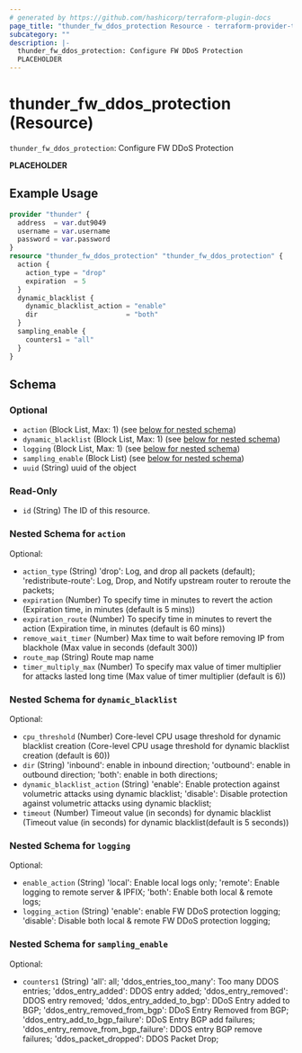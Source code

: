 ```yaml
---
# generated by https://github.com/hashicorp/terraform-plugin-docs
page_title: "thunder_fw_ddos_protection Resource - terraform-provider-thunder"
subcategory: ""
description: |-
  thunder_fw_ddos_protection: Configure FW DDoS Protection
  PLACEHOLDER
---
```


# thunder_fw_ddos_protection (Resource)

`thunder_fw_ddos_protection`: Configure FW DDoS Protection

__PLACEHOLDER__

## Example Usage

```terraform
provider "thunder" {
  address  = var.dut9049
  username = var.username
  password = var.password
}
resource "thunder_fw_ddos_protection" "thunder_fw_ddos_protection" {
  action {
    action_type = "drop"
    expiration  = 5
  }
  dynamic_blacklist {
    dynamic_blacklist_action = "enable"
    dir                      = "both"
  }
  sampling_enable {
    counters1 = "all"
  }
}
```

<!-- schema generated by tfplugindocs -->
## Schema

### Optional

- `action` (Block List, Max: 1) (see [below for nested schema](#nestedblock--action))
- `dynamic_blacklist` (Block List, Max: 1) (see [below for nested schema](#nestedblock--dynamic_blacklist))
- `logging` (Block List, Max: 1) (see [below for nested schema](#nestedblock--logging))
- `sampling_enable` (Block List) (see [below for nested schema](#nestedblock--sampling_enable))
- `uuid` (String) uuid of the object

### Read-Only

- `id` (String) The ID of this resource.

<a id="nestedblock--action"></a>
### Nested Schema for `action`

Optional:

- `action_type` (String) 'drop': Log, and drop all packets (default); 'redistribute-route': Log, Drop, and Notify upstream router to reroute the packets;
- `expiration` (Number) To specify time in minutes to revert the action (Expiration time, in minutes (default is 5 mins))
- `expiration_route` (Number) To specify time in minutes to revert the action (Expiration time, in minutes (default is 60 mins))
- `remove_wait_timer` (Number) Max time to wait before removing IP from blackhole (Max value in seconds (default 300))
- `route_map` (String) Route map name
- `timer_multiply_max` (Number) To specify max value of timer multiplier for attacks lasted long time (Max value of timer multiplier (default is 6))


<a id="nestedblock--dynamic_blacklist"></a>
### Nested Schema for `dynamic_blacklist`

Optional:

- `cpu_threshold` (Number) Core-level CPU usage threshold for dynamic blacklist creation (Core-level CPU usage threshold for dynamic blacklist creation (default is 60))
- `dir` (String) 'inbound': enable in inbound direction; 'outbound': enable in outbound direction; 'both': enable in both directions;
- `dynamic_blacklist_action` (String) 'enable': Enable protection against volumetric attacks using dynamic blacklist; 'disable': Disable protection against volumetric attacks using dynamic blacklist;
- `timeout` (Number) Timeout value (in seconds) for dynamic blacklist (Timeout value (in seconds) for dynamic blacklist(default is 5 seconds))


<a id="nestedblock--logging"></a>
### Nested Schema for `logging`

Optional:

- `enable_action` (String) 'local': Enable local logs only; 'remote': Enable logging to remote server & IPFIX; 'both': Enable both local & remote logs;
- `logging_action` (String) 'enable': enable FW DDoS protection logging; 'disable': Disable both local & remote FW DDoS protection logging;


<a id="nestedblock--sampling_enable"></a>
### Nested Schema for `sampling_enable`

Optional:

- `counters1` (String) 'all': all; 'ddos_entries_too_many': Too many DDOS entries; 'ddos_entry_added': DDOS entry added; 'ddos_entry_removed': DDOS entry removed; 'ddos_entry_added_to_bgp': DDoS Entry added to BGP; 'ddos_entry_removed_from_bgp': DDoS Entry Removed from BGP; 'ddos_entry_add_to_bgp_failure': DDoS Entry BGP add failures; 'ddos_entry_remove_from_bgp_failure': DDOS entry BGP remove failures; 'ddos_packet_dropped': DDOS Packet Drop;


